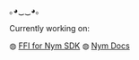 ｡◕‿‿◕｡ 

Currently working on: 

◍ [FFI for Nym SDK](https://github.com/nymtech/nym/tree/develop/sdk/ffi/cpp) 
◍ [Nym Docs](https://github.com/nymtech/nym/tree/develop/documentation) 
